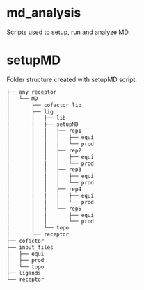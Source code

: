 # md_analysis
Scripts used to setup, run and analyze MD.
# setupMD
Folder structure created with setupMD script.
```bash
├── any_receptor
│   └── MD
│       ├── cofactor_lib
│       ├── lig
│       │   ├── lib
│       │   ├── setupMD
│       │   │   ├── rep1
│       │   │   │   ├── equi
│       │   │   │   └── prod
│       │   │   ├── rep2
│       │   │   │   ├── equi
│       │   │   │   └── prod
│       │   │   ├── rep3
│       │   │   │   ├── equi
│       │   │   │   └── prod
│       │   │   ├── rep4
│       │   │   │   ├── equi
│       │   │   │   └── prod
│       │   │   └── rep5
│       │   │       ├── equi
│       │   │       └── prod
│       │   └── topo
│       └── receptor
├── cofactor
├── input_files
│   ├── equi
│   ├── prod
│   └── topo
├── ligands
└── receptor
```



